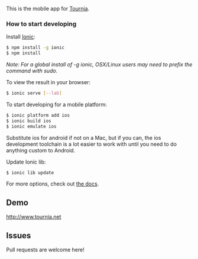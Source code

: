 This is the mobile app for  [Tournia](http://www.tournia.net/).


### How to start developing

Install [Ionic](http://ionicframework.com/):
```bash
$ npm install -g ionic
$ npm install
```
*Note: For a global install of -g ionic, OSX/Linux users may need to prefix the command with sudo.*


To view the result in your browser:
```bash
$ ionic serve [--lab]
```

To start developing for a mobile platform:

```bash
$ ionic platform add ios
$ ionic build ios
$ ionic emulate ios
```

Substitute ios for android if not on a Mac, but if you can, the ios development toolchain is a lot easier to work with until you need to do anything custom to Android.


Update Ionic lib:
```bash
$ ionic lib update
```

For more options, check out [the docs](http://ionicframework.com/docs/cli/).

## Demo
http://www.tournia.net

## Issues
Pull requests are welcome here!
